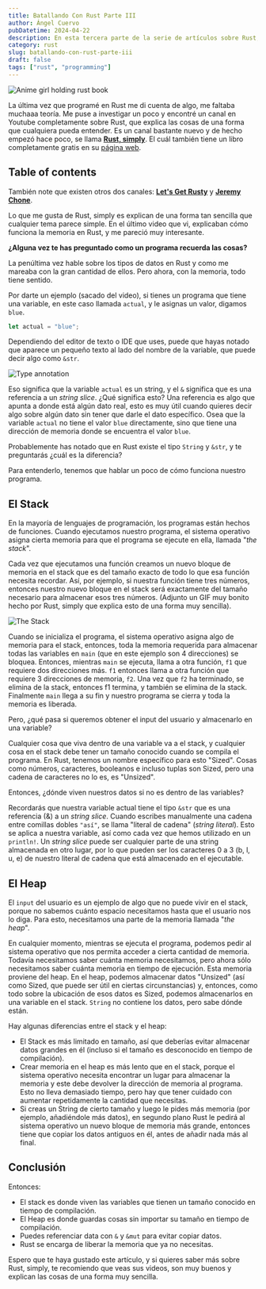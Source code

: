 ```yaml
---
title: Batallando Con Rust Parte III
author: Ángel Cuervo
pubDatetime: 2024-04-22
description: En esta tercera parte de la serie de artículos sobre Rust, veremos aspectos más teóricos sobre la memoria
category: rust
slug: batallando-con-rust-parte-iii
draft: false
tags: ["rust", "programming"]
---
```


![Anime girl holding rust book](/assets/Takebe_Saori_on_Web_Assembly_With_Rust-8f70c36b6823036ee259737b6088e2b8.webp)

La última vez que programé en Rust me di cuenta de algo, me faltaba muchaaa teoría. Me puse a investigar un poco y encontré un canal en Youtube completamente sobre Rust, que explica las cosas de una forma que cualquiera pueda entender. Es un canal bastante nuevo y de hecho empezó hace poco, se llama [**Rust, simply**](https://www.youtube.com/@RustSimply). El cuál también tiene un libro completamente gratis en su [página web](https://rust-simply.rs/).

## Table of contents

También note que existen otros dos canales: [**Let's Get Rusty**](https://www.youtube.com/@letsgetrusty) y [**Jeremy Chone**](https://www.youtube.com/@JeremyChone).

Lo que me gusta de Rust, simply es explican de una forma tan sencilla que cualquier tema parece simple. En el último video que vi, explicaban cómo funciona la memoria en Rust, y me pareció muy interesante.

**¿Alguna vez te has preguntado como un programa recuerda las cosas?**

La penúltima vez hable sobre los tipos de datos en Rust y como me mareaba con la gran cantidad de ellos. Pero ahora, con la memoria, todo tiene sentido.

Por darte un ejemplo (sacado del video), si tienes un programa que tiene una variable, en este caso llamada `actual`, y le asignas un valor, digamos `blue`.

```rust
let actual = "blue";
```

Dependiendo del editor de texto o IDE que uses, puede que hayas notado que aparece un pequeño texto al lado del nombre de la variable, que puede decir algo como `&str`.

![Type annotation](/assets/type-annotation.webp)

Eso significa que la variable `actual` es un string, y el `&` significa que es una referencia a un _string slice_. ¿Qué significa esto? Una referencia es algo que apunta a donde está algún dato real, esto es muy útil cuando quieres decir algo sobre algún dato sin tener que darle el dato específico. Osea que la variable `actual` no tiene el valor `blue` directamente, sino que tiene una dirección de memoria donde se encuentra el valor `blue`.

Probablemente has notado que en Rust existe el tipo `String` y `&str`, y te preguntarás ¿cuál es la diferencia?

Para entenderlo, tenemos que hablar un poco de cómo funciona nuestro programa.

## El Stack

En la mayoría de lenguajes de programación, los programas están hechos de funciones. Cuando ejecutamos nuestro programa, el sistema operativo asigna cierta memoria para que el programa se ejecute en ella, llamada "_the stack_".

Cada vez que ejecutamos una función creamos un nuevo bloque de memoria en el stack que es del tamaño exacto de todo lo que esa función necesita recordar. Así, por ejemplo, si nuestra función tiene tres números, entonces nuestro nuevo bloque en el stack será exactamente del tamaño necesario para almacenar esos tres números. (Adjunto un GIF muy bonito hecho por Rust, simply que explica esto de una forma muy sencilla).

![The Stack](/assets/stack.gif)

Cuando se inicializa el programa, el sistema operativo asigna algo de memoria para el stack, entonces, toda la memoria requerida para almacenar todas las variables en `main` (que en este ejemplo son 4 direcciones) se bloquea. Entonces, mientras `main` se ejecuta, llama a otra función, `f1` que requiere dos direcciones más. `f1` entonces llama a otra función que requiere 3 direcciones de memoria, `f2`. Una vez que `f2` ha terminado, se elimina de la stack, entonces f1 termina, y también se elimina de la stack. Finalmente `main` llega a su fin y nuestro programa se cierra y toda la memoria es liberada.

Pero, ¿qué pasa si queremos obtener el input del usuario y almacenarlo en una variable?

Cualquier cosa que viva dentro de una variable va a el stack, y cualquier cosa en el stack debe tener un tamaño conocido cuando se compila el programa. En Rust, tenemos un nombre específico para esto "Sized". Cosas como números, caracteres, booleanos e incluso tuplas son Sized, pero una cadena de caracteres no lo es, es "Unsized".

Entonces, ¿dónde viven nuestros datos si no es dentro de las variables?

Recordarás que nuestra variable actual tiene el tipo `&str` que es una referencia (&) a un _string slice_. Cuando escribes manualmente una cadena entre comillas dobles `"así"`, se llama "literal de cadena" (_string literal_). Esto se aplica a nuestra variable, así como cada vez que hemos utilizado en un `println!`. Un _string slice_ puede ser cualquier parte de una string almacenada en otro lugar, por lo que pueden ser los caracteres 0 a 3 (b, l, u, e) de nuestro literal de cadena que está almacenado en el ejecutable.

## El Heap

El `input` del usuario es un ejemplo de algo que no puede vivir en el stack, porque no sabemos cuánto espacio necesitamos hasta que el usuario nos lo diga. Para esto, necesitamos una parte de la memoria llamada "_the heap_".

En cualquier momento, mientras se ejecuta el programa, podemos pedir al sistema operativo que nos permita acceder a cierta cantidad de memoria. Todavía necesitamos saber cuánta memoria necesitamos, pero ahora sólo necesitamos saber cuánta memoria en tiempo de ejecución. Esta memoria proviene del heap. En el heap, podemos almacenar datos "Unsized" (así como Sized, que puede ser útil en ciertas circunstancias) y, entonces, como todo sobre la ubicación de esos datos es Sized, podemos almacenarlos en una variable en el stack. `String` no contiene los datos, pero sabe dónde están.

Hay algunas diferencias entre el stack y el heap:

- El Stack es más limitado en tamaño, así que deberías evitar almacenar datos grandes en él (incluso si el tamaño es desconocido en tiempo de compilación).
- Crear memoria en el heap es más lento que en el stack, porque el sistema operativo necesita encontrar un lugar para almacenar la memoria y este debe devolver la dirección de memoria al programa. Esto no lleva demasiado tiempo, pero hay que tener cuidado con aumentar repetidamente la cantidad que necesitas.
- Si creas un String de cierto tamaño y luego le pides más memoria (por ejemplo, añadiéndole más datos), en segundo plano Rust le pedirá al sistema operativo un nuevo bloque de memoria más grande, entonces tiene que copiar los datos antiguos en él, antes de añadir nada más al final.

## Conclusión

Entonces:

- El stack es donde viven las variables que tienen un tamaño conocido en tiempo de compilación.
- El Heap es donde guardas cosas sin importar su tamaño en tiempo de compilación.
- Puedes referenciar data con `&` y `&mut` para evitar copiar datos.
- Rust se encarga de liberar la memoria que ya no necesitas.

Espero que te haya gustado este artículo, y si quieres saber más sobre Rust, simply, te recomiendo que veas sus videos, son muy buenos y explican las cosas de una forma muy sencilla.

